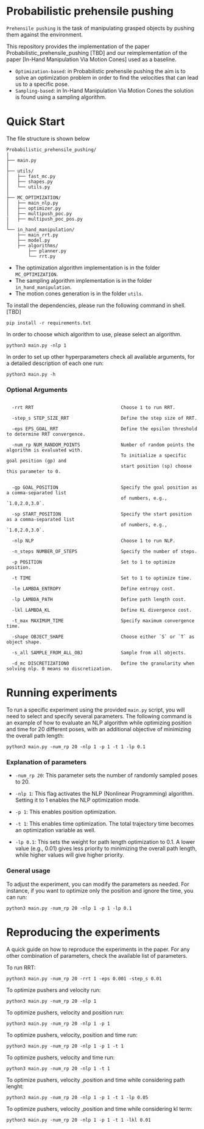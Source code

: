 # Probabilistic prehensile pushing
`Prehensile pushing` is the task of manipulating grasped objects by pushing them against the environment. 

This repository provides the implementation of the paper Probabilistic_prehensile_pushing [TBD] and our reimplementation of the paper [In-Hand Manipulation Via Motion Cones] used as a baseline.

* `Optimization-based`: in Probabilistic prehensile pushing the aim is to solve an optimization problem in order to find the velocities that can lead us to a specific pose.
* `Sampling-based`: in In-Hand Manipulation Via Motion Cones the solution is found using a sampling algorithm.

# Quick Start

The file structure is shown below

```
Probabilistic_prehensile_pushing/
│
├── main.py                 
│
├── utils/                
│   ├── fast_mc.py        
│   ├── shapes.py          
│   └── utils.py          
│
├── MC_OPTIMIZATION/        
│   ├── main_nlp.py            
│   ├── optimizer.py         
│   ├── multipush_poc.py
|   ├── multipush_poc_pos.py                   
│
└── in_hand_manipulation/   
    ├── main_rrt.py        
    ├── model.py      
    ├── algorithms/       
        ├── planner.py
        └── rrt.py
```
* The optimization algorithm implementation is in the folder `MC_OPTIMIZATION`.
* The sampling algorithm implementation is in the folder `in_hand_manipulation`.
* The motion cones generation is in the folder `utils`.

To install the dependencies, please run the following command in shell. [TBD]
```shell
pip install -r requirements.txt
```
In order to choose which algorithm to use, please select an algorithm.

```shell
python3 main.py -nlp 1
```
In order to set up other hyperparameters check all available arguments, for a detailed description of each one run:

```shell
python3 main.py -h
```
### Optional Arguments

```shell

  -rrt RRT                                Choose 1 to run RRT.

  -step_s STEP_SIZE_RRT                   Define the step size of RRT.

  -eps EPS_GOAL_RRT                       Define the epsilon threshold to determine RRT convergence.

  -num_rp NUM_RANDOM_POINTS               Number of random points the algorithm is evaluated with.
                                          To initialize a specific goal position (gp) and 
                                          start position (sp) choose this parameter to 0.
                                         

  -gp GOAL_POSITION                       Specify the goal position as a comma-separated list 
                                          of numbers, e.g., `1.0,2.0,3.0`.

  -sp START_POSITION                      Specify the start position as a comma-separated list 
                                          of numbers, e.g., `1.0,2.0,3.0`.

  -nlp NLP                                Choose 1 to run NLP.

  -n_steps NUMBER_OF_STEPS                Specify the number of steps.

  -p POSITION                             Set to 1 to optimize position.

  -t TIME                                 Set to 1 to optimize time.

  -le LAMBDA_ENTROPY                      Define entropy cost.

  -lp LAMBDA_PATH                         Define path length cost.

  -lkl LAMBDA_KL                          Define KL divergence cost.

  -t_max MAXIMUM_TIME                     Specify maximum convergence time.

  -shape OBJECT_SHAPE                     Choose either `S` or `T` as object shape.

  -s_all SAMPLE_FROM_ALL_OBJ              Sample from all objects.

  -d_mc DISCRETIZATION0                   Define the granularity when solving nlp. 0 means no discretization.

```
# Running experiments
To run a specific experiment using the provided `main.py` script,  you will need to select and specify several parameters. The following command is an example of how to evaluate an NLP algorithm while optimizing position and time for 20 different poses, with an additional objective of minimizing the overall path length:
```shell
python3 main.py -num_rp 20 -nlp 1 -p 1 -t 1 -lp 0.1
```
### Explanation of parameters
* `-num_rp 20`: This parameter sets the number of randomly sampled poses to 20.

* `-nlp 1`: This flag activates the NLP (Nonlinear Programming) algorithm. Setting it to 1 enables the NLP optimization mode.

* `-p 1`: This enables position optimization. 

* `-t 1`: This enables time optimization. The total trajectory time becomes an optimization variable as well.

* `-lp 0.1`: This sets the weight for path length optimization to 0.1. A lower value (e.g., 0.01) gives less priority to minimizing the overall path length, while higher values will give higher priority.

 ### General usage

 To adjust the experiment, you can modify the parameters as needed. For instance, if you want to optimize only the position and ignore the time, you can run:
 
 ```shell
python3 main.py -num_rp 20 -nlp 1 -p 1 -lp 0.1
```

# Reproducing the experiments
A quick guide on how to reproduce the experiments in the paper. For any other combination of parameters, check the available list of parameters.

To run RRT:
``` shell
python3 main.py -num_rp 20 -rrt 1 -eps 0.001 -step_s 0.01
```

To optimize pushers and velocity run:
``` shell
python3 main.py -num_rp 20 -nlp 1 
```
To optimize pushers, velocity and position run:
``` shell
python3 main.py -num_rp 20 -nlp 1 -p 1
```
To optimize pushers, velocity, position and time run:
``` shell
python3 main.py -num_rp 20 -nlp 1 -p 1 -t 1
```
To optimize pushers, velocity and time run:
``` shell
python3 main.py -num_rp 20 -nlp 1 -t 1
```
To optimize pushers, velocity ,position and time while considering path lenght:
``` shell
python3 main.py -num_rp 20 -nlp 1 -p 1 -t 1 -lp 0.05
```
To optimize pushers, velocity ,position and time while considering kl term:
``` shell
python3 main.py -num_rp 20 -nlp 1 -p 1 -t 1 -lkl 0.01
```



